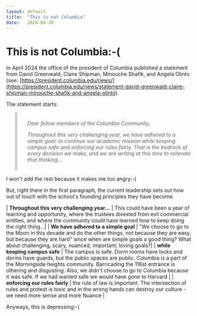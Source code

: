```yaml
---
layout: default
title:  "This is not Columbia"
date:   2024-04-30
---
```


# This is not Columbia:-(

<style>

table { border-collapse: collapse; margin: 2em 0 2em 0; }

th, td { padding: 0.5em 2em; }
td {
    border-right: 1px solid #ccc;
    border-bottom: 1px solid #ccc;
}

/* last column in table */
table td:last-child { border-right: none; }

/* last row in table */
table tr:last-child td { border-bottom: none; }

blockquote { font-style:italic; border-left: 6px solid #ccc; padding:0.5em 0 0.5em 2em; }

</style>


In April 2024 the office of the president of Columbia published a statement from David Greenwald, Claire Shipman, Minouche Shafik, and Angela Olinto (see: [https://president.columbia.edu/news/](https://president.columbia.edu/news/statement-david-greenwald-claire-shipman-minouche-shafik-and-angela-olinto)


The statement starts:

>
> Dear fellow members of the Columbia Community,
>
> Throughout this very challenging year, we have adhered to a simple goal: 
> to continue our academic mission while keeping campus safe and enforcing 
> our rules fairly. That is the bedrock of every decision we make, and 
> we are writing at this time to reiterate that thinking...
>

I won't add the rest because it makes me too angry:-(

But, right there in the first paragraph, the current leadership sets out how out of touch with the school's founding principles they have become.


| **Throughout this very challenging year...** | This could have been a year of learning and opportunity, where the trustees divested from evil commercial entities, and where the community could have learned how to keep doing the right thing...|
| **We have adhered to a simple goal** | "We choose to go to the Moon in this decade and do the other things, not because they are easy, but because they are hard" since when are simple goals a good thing? What about challenging, scary, nuanced, important, loving goals?|
| **while keeping campus safe** | The campus is safe. Dorm rooms have locks and dorms have guards, but the public spaces are public. Columbia is a part of the Morningside heights community. Barricading the 116st entrance is othering and disgusting. Also, we didn't choose to go to Columbia because it was safe. If we had wanted safe we would have gone to Harvard |
| **enforcing our rules fairly** | the rule of law is important. The intersection of rules and protest is toxic and in the wrong hands can destroy our culture - we need more sense and more Nuance |

Anyways, this is depressing:-(

